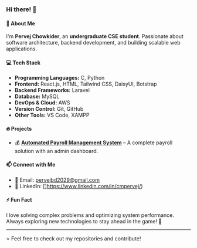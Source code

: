 ### Hi there! 👋

#### 🚀 About Me
I'm **Pervej Chowkider**, an **undergraduate CSE student**. Passionate about software architecture, backend development, and building scalable web applications.

#### 💻 Tech Stack
- **Programming Languages:** C, Python
- **Frontend:** React.js, HTML, Tailwind CSS, DaisyUI, Botstrap
- **Backend Frameworks:** Laravel
- **Database:** MySQL
- **DevOps & Cloud:** AWS
- **Version Control:** Git, GitHub
- **Other Tools:** VS Code, XAMPP

#### 🔥 Projects
- 💰 [**Automated Payroll Management System**](https://github.com/CM-Pervej/Automated-Payroll-Management-System) – A complete payroll solution with an admin dashboard.

#### 📫 Connect with Me
- 📧 Email: [pervejbd2029@gmail.com](mailto:pervejbd2029@gmail.com)
- 💼 LinkedIn: []https://www.linkedin.com/in/cmpervej/)

#### ⚡ Fun Fact
I love solving complex problems and optimizing system performance. Always exploring new technologies to stay ahead in the game! 🚀

---
⭐️ Feel free to check out my repositories and contribute!
